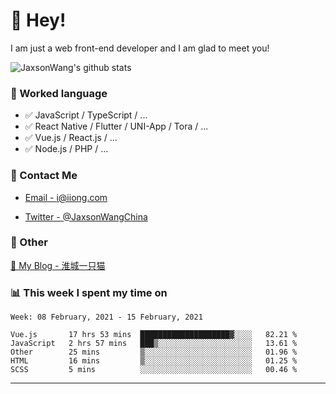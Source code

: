 # 👋 Hey!

I am just a web front-end developer and I am glad to meet you!

![JaxsonWang's github stats](https://github-readme-stats.vercel.app/api?username=JaxsonWang&&show_icons=true&&title_color=1abc9c&&icon_color=1abc9c)


### 📝 Worked language

- ✅ JavaScript / TypeScript / ...
- ✅ React Native / Flutter / UNI-App / Tora / ...
- ✅ Vue.js / React.js / ...
- ✅ Node.js / PHP / ...

### 📮 Contact Me

- [Email - i@iiong.com](mailto:i@iiong.com)

- [Twitter - @JaxsonWangChina](https://twitter.com/JaxsonWangChina)

### 🤪 Other

[📌 My Blog - 淮城一只猫](https://iiong.com)

### 📊 This week I spent my time on

<!--START_SECTION:waka-->
```text
Week: 08 February, 2021 - 15 February, 2021

Vue.js       17 hrs 53 mins  ████████████████████▓░░░░   82.21 % 
JavaScript   2 hrs 57 mins   ███▒░░░░░░░░░░░░░░░░░░░░░   13.61 % 
Other        25 mins         ▒░░░░░░░░░░░░░░░░░░░░░░░░   01.96 % 
HTML         16 mins         ▒░░░░░░░░░░░░░░░░░░░░░░░░   01.25 % 
SCSS         5 mins          ░░░░░░░░░░░░░░░░░░░░░░░░░   00.46 % 
```
<!--END_SECTION:waka-->

---
